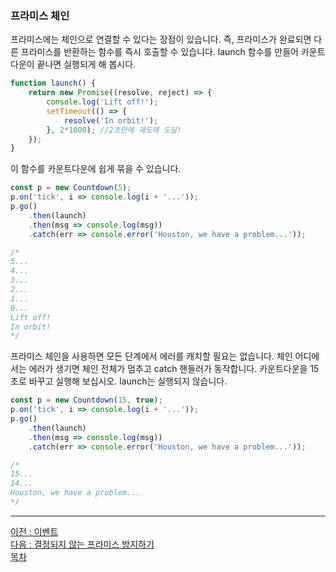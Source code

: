 ### 프라미스 체인
프라미스에는 체인으로 연결할 수 있다는 장점이 있습니다. 즉, 프라미스가 완료되면 다른 프라미스를 반환하는 함수를 즉시 호출할 수 있습니다. launch 함수를 만들어 카운트다운이 끝나면 실행되게 해 봅시다.

```javascript
function launch() {
    return new Promise((resolve, reject) => {
        console.log('Lift off!');
        setTimeout(() => {
            resolve('In orbit!');
        }, 2*1000); //2초만에 궤도에 도달!
    });
}
```

이 함수를 카운트다운에 쉽게 묶을 수 있습니다.

```javascript
const p = new Countdown(5);
p.on('tick', i => console.log(i + '...'));    
p.go()
    .then(launch)
    .then(msg => console.log(msg))
    .catch(err => console.error('Houston, we have a problem...'));

/*
5...
4...
3...
2...
1...
0...
Lift off!
In orbit!
*/
```

프라미스 체인을 사용하면 모든 단계에서 에러를 캐치할 필요는 없습니다. 체인 어디에서는 에러가 생기면 체인 전체가 멈추고 catch 핸들러가 동작합니다. 카운트다운을 15초로 바꾸고 실행해 보십시오. launch는 실행되지 않습니다.

```javascript
const p = new Countdown(15, true);
p.on('tick', i => console.log(i + '...'));    
p.go()
    .then(launch)
    .then(msg => console.log(msg))
    .catch(err => console.error('Houston, we have a problem...'));

/*
15...
14...
Houston, we have a problem...
*/
```

***
[이전 : 이벤트](14.3.3.md) <br/>
[다음 : 결정되지 않는 프라미스 방지하기](14.3.5.md) <br/>
[목차](../progressCheck.md)